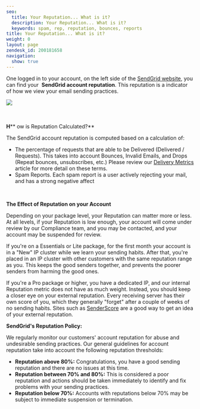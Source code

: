 ```yaml
---
seo:
  title: Your Reputation... What is it?
  description: Your Reputation... What is it?
  keywords: spam, rep, reputation, bounces, reports
title: Your Reputation... What is it?
weight: 0
layout: page
zendesk_id: 200181658
navigation:
  show: true
---
```


One logged in to your account, on the left side&nbsp;of the [SendGrid website](https://sendgrid.com), you can find your&nbsp; **SendGrid account reputation**. This reputation is a indicator of how we view your email sending practices.

![]({{root_url}}/images/Screen_Shot_2015-05-20_at_3.32.24_PM.png)&nbsp;

&nbsp;

**H**** ow is Reputation Calculated?**

The SendGrid account reputation is computed based on a calculation of:

- The percentage of requests that are able to be Delivered (Delivered / Requests). This takes into account Bounces, Invalid Emails, and Drops (Repeat bounces, unsubscribes, etc.) Please review our [Delivery Metrics](http://sendgrid.com/docs/Delivery_Metrics/index.html) article for more detail on these terms.
- Spam Reports. Each spam report is a user actively rejecting your mail, and has a strong negative affect

**&nbsp;**

**The Effect of Reputation on your Account**

Depending on your package level, your Reputation can matter more or less. At all levels, if your Reputation is low enough, your account will come under review by our Compliance team, and you may be contacted, and your account may be suspended for review.

If you're on a Essentials&nbsp;or Lite package, for the first month your account is in a "New" IP cluster while we learn your sending habits. After that, you're placed in an IP cluster with other customers with the same reputation range as you. This keeps the good senders together, and prevents the poorer senders from harming the good ones.

If you're a Pro&nbsp;package or higher, you have a dedicated IP, and our internal Reputation metric does not have as much weight. Instead, you should keep a closer eye on your external reputation. Every receiving server has their own score of you, which they generally "forget" after a couple of weeks of no sending habits. Sites such as [SenderScore](https://www.senderscore.org/) are a good way to get an idea of your external reputation.

**SendGrid's Reputation Policy:**

We regularly monitor our customers' account reputation for abuse and undesirable sending practices. Our general guidelines for account reputation take into account the following reputation thresholds:

- **Reputation above 80%:** Congratulations, you have a good sending reputation and there are no issues at this time.
- **Reputation between 70% and 80%:** This is considered a poor reputation and actions should be taken immediately to identify and fix problems with your sending practices.
- **Reputation below 70%:** Accounts with reputations below 70% may be subject to immediate suspension or termination.
